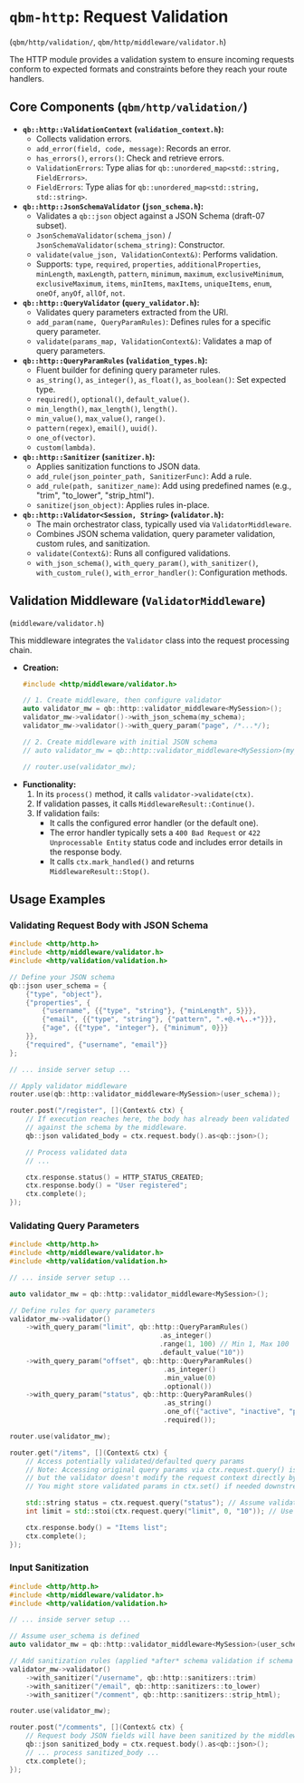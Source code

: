 # `qbm-http`: Request Validation

(`qbm/http/validation/`, `qbm/http/middleware/validator.h`)

The HTTP module provides a validation system to ensure incoming requests conform to expected formats and constraints before they reach your route handlers.

## Core Components (`qbm/http/validation/`)

*   **`qb::http::ValidationContext` (`validation_context.h`):**
    *   Collects validation errors.
    *   `add_error(field, code, message)`: Records an error.
    *   `has_errors()`, `errors()`: Check and retrieve errors.
    *   `ValidationErrors`: Type alias for `qb::unordered_map<std::string, FieldErrors>`.
    *   `FieldErrors`: Type alias for `qb::unordered_map<std::string, std::string>`.
*   **`qb::http::JsonSchemaValidator` (`json_schema.h`):**
    *   Validates a `qb::json` object against a JSON Schema (draft-07 subset).
    *   `JsonSchemaValidator(schema_json)` / `JsonSchemaValidator(schema_string)`: Constructor.
    *   `validate(value_json, ValidationContext&)`: Performs validation.
    *   Supports: `type`, `required`, `properties`, `additionalProperties`, `minLength`, `maxLength`, `pattern`, `minimum`, `maximum`, `exclusiveMinimum`, `exclusiveMaximum`, `items`, `minItems`, `maxItems`, `uniqueItems`, `enum`, `oneOf`, `anyOf`, `allOf`, `not`.
*   **`qb::http::QueryValidator` (`query_validator.h`):**
    *   Validates query parameters extracted from the URI.
    *   `add_param(name, QueryParamRules)`: Defines rules for a specific query parameter.
    *   `validate(params_map, ValidationContext&)`: Validates a map of query parameters.
*   **`qb::http::QueryParamRules` (`validation_types.h`):**
    *   Fluent builder for defining query parameter rules.
    *   `as_string()`, `as_integer()`, `as_float()`, `as_boolean()`: Set expected type.
    *   `required()`, `optional()`, `default_value()`.
    *   `min_length()`, `max_length()`, `length()`.
    *   `min_value()`, `max_value()`, `range()`.
    *   `pattern(regex)`, `email()`, `uuid()`.
    *   `one_of(vector)`.
    *   `custom(lambda)`.
*   **`qb::http::Sanitizer` (`sanitizer.h`):**
    *   Applies sanitization functions to JSON data.
    *   `add_rule(json_pointer_path, SanitizerFunc)`: Add a rule.
    *   `add_rule(path, sanitizer_name)`: Add using predefined names (e.g., "trim", "to_lower", "strip_html").
    *   `sanitize(json_object)`: Applies rules in-place.
*   **`qb::http::Validator<Session, String>` (`validator.h`):**
    *   The main orchestrator class, typically used via `ValidatorMiddleware`.
    *   Combines JSON schema validation, query parameter validation, custom rules, and sanitization.
    *   `validate(Context&)`: Runs all configured validations.
    *   `with_json_schema()`, `with_query_param()`, `with_sanitizer()`, `with_custom_rule()`, `with_error_handler()`: Configuration methods.

## Validation Middleware (`ValidatorMiddleware`)

(`middleware/validator.h`)

This middleware integrates the `Validator` class into the request processing chain.

*   **Creation:**
    ```cpp
    #include <http/middleware/validator.h>

    // 1. Create middleware, then configure validator
    auto validator_mw = qb::http::validator_middleware<MySession>();
    validator_mw->validator()->with_json_schema(my_schema);
    validator_mw->validator()->with_query_param("page", /*...*/);

    // 2. Create middleware with initial JSON schema
    // auto validator_mw = qb::http::validator_middleware<MySession>(my_schema);

    // router.use(validator_mw);
    ```
*   **Functionality:**
    1.  In its `process()` method, it calls `validator->validate(ctx)`.
    2.  If validation passes, it calls `MiddlewareResult::Continue()`.
    3.  If validation fails:
        *   It calls the configured error handler (or the default one).
        *   The error handler typically sets a `400 Bad Request` or `422 Unprocessable Entity` status code and includes error details in the response body.
        *   It calls `ctx.mark_handled()` and returns `MiddlewareResult::Stop()`.

## Usage Examples

### Validating Request Body with JSON Schema

```cpp
#include <http/http.h>
#include <http/middleware/validator.h>
#include <http/validation/validation.h>

// Define your JSON schema
qb::json user_schema = {
    {"type", "object"},
    {"properties", {
        {"username", {{"type", "string"}, {"minLength", 5}}},
        {"email", {{"type", "string"}, {"pattern", ".+@.+\..+"}}},
        {"age", {{"type", "integer"}, {"minimum", 0}}}
    }},
    {"required", {"username", "email"}}
};

// ... inside server setup ...

// Apply validator middleware
router.use(qb::http::validator_middleware<MySession>(user_schema));

router.post("/register", [](Context& ctx) {
    // If execution reaches here, the body has already been validated
    // against the schema by the middleware.
    qb::json validated_body = ctx.request.body().as<qb::json>();

    // Process validated data
    // ...

    ctx.response.status() = HTTP_STATUS_CREATED;
    ctx.response.body() = "User registered";
    ctx.complete();
});
```

### Validating Query Parameters

```cpp
#include <http/http.h>
#include <http/middleware/validator.h>
#include <http/validation/validation.h>

// ... inside server setup ...

auto validator_mw = qb::http::validator_middleware<MySession>();

// Define rules for query parameters
validator_mw->validator()
    ->with_query_param("limit", qb::http::QueryParamRules()
                                     .as_integer()
                                     .range(1, 100) // Min 1, Max 100
                                     .default_value("10"))
    ->with_query_param("offset", qb::http::QueryParamRules()
                                      .as_integer()
                                      .min_value(0)
                                      .optional())
    ->with_query_param("status", qb::http::QueryParamRules()
                                      .as_string()
                                      .one_of({"active", "inactive", "pending"})
                                      .required());

router.use(validator_mw);

router.get("/items", [](Context& ctx) {
    // Access potentially validated/defaulted query params
    // Note: Accessing original query params via ctx.request.query() is still possible,
    // but the validator doesn't modify the request context directly by default.
    // You might store validated params in ctx.set() if needed downstream.

    std::string status = ctx.request.query("status"); // Assume validated by middleware
    int limit = std::stoi(ctx.request.query("limit", 0, "10")); // Use default if missing

    ctx.response.body() = "Items list";
    ctx.complete();
});
```

### Input Sanitization

```cpp
#include <http/http.h>
#include <http/middleware/validator.h>
#include <http/validation/validation.h>

// ... inside server setup ...

// Assume user_schema is defined
auto validator_mw = qb::http::validator_middleware<MySession>(user_schema);

// Add sanitization rules (applied *after* schema validation if schema is present)
validator_mw->validator()
    ->with_sanitizer("/username", qb::http::sanitizers::trim)
    ->with_sanitizer("/email", qb::http::sanitizers::to_lower)
    ->with_sanitizer("/comment", qb::http::sanitizers::strip_html);

router.use(validator_mw);

router.post("/comments", [](Context& ctx) {
    // Request body JSON fields will have been sanitized by the middleware
    qb::json sanitized_body = ctx.request.body().as<qb::json>();
    // ... process sanitized_body ...
    ctx.complete();
});
``` 